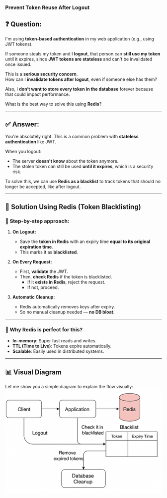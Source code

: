 
### Prevent Token Reuse After Logout
## ❓ **Question:**

I'm using **token-based authentication** in my web application (e.g., using JWT tokens).  

If someone steals my token and I **logout**, that person can **still use my token** until it expires, since **JWT tokens are stateless** and can't be invalidated once issued.

This is a **serious security concern**.  
How can I **invalidate tokens after logout**, even if someone else has them?

Also, I **don’t want to store every token in the database** forever because that could impact performance.  

What is the best way to solve this using **Redis**?

---

## ✅ **Answer:**

You're absolutely right. This is a common problem with **stateless authentication** like JWT.

When you logout:
- The server **doesn't know** about the token anymore.
- The stolen token can still be used **until it expires**, which is a security risk.

To solve this, we can use **Redis as a blacklist** to track tokens that should no longer be accepted, like after logout.

---

## 🧠 **Solution Using Redis (Token Blacklisting)**

### 🔐 **Step-by-step approach**:

1. **On Logout:**
   - Save the **token in Redis** with an expiry time **equal to its original expiration time**.
   - This marks it as **blacklisted**.

2. **On Every Request:**
   - First, **validate** the JWT.
   - Then, **check Redis** if the token is blacklisted.
     - If it **exists in Redis**, reject the request.
     - If not, proceed.

3. **Automatic Cleanup:**
   - Redis automatically removes keys after expiry.
   - So no manual cleanup needed — **no DB bloat**.

---

### 🔁 **Why Redis is perfect for this?**
- **In-memory**: Super fast reads and writes.
- **TTL (Time to Live)**: Tokens expire automatically.
- **Scalable**: Easily used in distributed systems.

---

## 📊 Visual Diagram

Let me show you a simple diagram to explain the flow visually:
![VisualFlow](https://github.com/Harsh5225/backend-learnings/blob/main/images/Flowcontroltoken.png)

